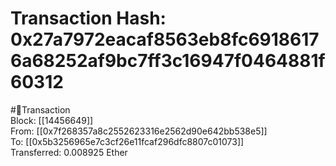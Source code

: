 
Transaction Hash: 0x27a7972eacaf8563eb8fc69186176a68252af9bc7ff3c16947f0464881f60312
====================================================================================
  
#💸Transaction  
Block: [[14456649]]  
From: [[0x7f268357a8c2552623316e2562d90e642bb538e5]]  
To: [[0x5b3256965e7c3cf26e11fcaf296dfc8807c01073]]  
Transferred: 0.008925 Ether